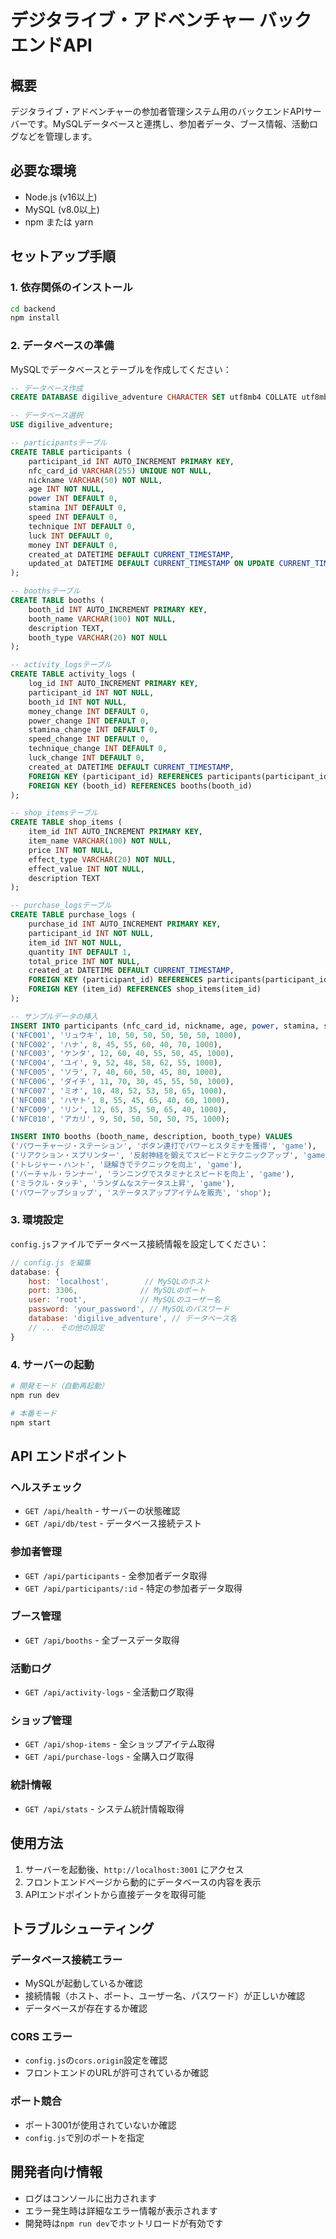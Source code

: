 # デジタライブ・アドベンチャー バックエンドAPI

## 概要

デジタライブ・アドベンチャーの参加者管理システム用のバックエンドAPIサーバーです。MySQLデータベースと連携し、参加者データ、ブース情報、活動ログなどを管理します。

## 必要な環境

- Node.js (v16以上)
- MySQL (v8.0以上)
- npm または yarn

## セットアップ手順

### 1. 依存関係のインストール

```bash
cd backend
npm install
```

### 2. データベースの準備

MySQLでデータベースとテーブルを作成してください：

```sql
-- データベース作成
CREATE DATABASE digilive_adventure CHARACTER SET utf8mb4 COLLATE utf8mb4_unicode_ci;

-- データベース選択
USE digilive_adventure;

-- participantsテーブル
CREATE TABLE participants (
    participant_id INT AUTO_INCREMENT PRIMARY KEY,
    nfc_card_id VARCHAR(255) UNIQUE NOT NULL,
    nickname VARCHAR(50) NOT NULL,
    age INT NOT NULL,
    power INT DEFAULT 0,
    stamina INT DEFAULT 0,
    speed INT DEFAULT 0,
    technique INT DEFAULT 0,
    luck INT DEFAULT 0,
    money INT DEFAULT 0,
    created_at DATETIME DEFAULT CURRENT_TIMESTAMP,
    updated_at DATETIME DEFAULT CURRENT_TIMESTAMP ON UPDATE CURRENT_TIMESTAMP
);

-- boothsテーブル
CREATE TABLE booths (
    booth_id INT AUTO_INCREMENT PRIMARY KEY,
    booth_name VARCHAR(100) NOT NULL,
    description TEXT,
    booth_type VARCHAR(20) NOT NULL
);

-- activity_logsテーブル
CREATE TABLE activity_logs (
    log_id INT AUTO_INCREMENT PRIMARY KEY,
    participant_id INT NOT NULL,
    booth_id INT NOT NULL,
    money_change INT DEFAULT 0,
    power_change INT DEFAULT 0,
    stamina_change INT DEFAULT 0,
    speed_change INT DEFAULT 0,
    technique_change INT DEFAULT 0,
    luck_change INT DEFAULT 0,
    created_at DATETIME DEFAULT CURRENT_TIMESTAMP,
    FOREIGN KEY (participant_id) REFERENCES participants(participant_id),
    FOREIGN KEY (booth_id) REFERENCES booths(booth_id)
);

-- shop_itemsテーブル
CREATE TABLE shop_items (
    item_id INT AUTO_INCREMENT PRIMARY KEY,
    item_name VARCHAR(100) NOT NULL,
    price INT NOT NULL,
    effect_type VARCHAR(20) NOT NULL,
    effect_value INT NOT NULL,
    description TEXT
);

-- purchase_logsテーブル
CREATE TABLE purchase_logs (
    purchase_id INT AUTO_INCREMENT PRIMARY KEY,
    participant_id INT NOT NULL,
    item_id INT NOT NULL,
    quantity INT DEFAULT 1,
    total_price INT NOT NULL,
    created_at DATETIME DEFAULT CURRENT_TIMESTAMP,
    FOREIGN KEY (participant_id) REFERENCES participants(participant_id),
    FOREIGN KEY (item_id) REFERENCES shop_items(item_id)
);

-- サンプルデータの挿入
INSERT INTO participants (nfc_card_id, nickname, age, power, stamina, speed, technique, luck, money) VALUES
('NFC001', 'リュウキ', 10, 50, 50, 50, 50, 50, 1000),
('NFC002', 'ハナ', 8, 45, 55, 60, 40, 70, 1000),
('NFC003', 'ケンタ', 12, 60, 40, 55, 50, 45, 1000),
('NFC004', 'ユイ', 9, 52, 48, 58, 62, 55, 1000),
('NFC005', 'ソラ', 7, 40, 60, 50, 45, 80, 1000),
('NFC006', 'ダイチ', 11, 70, 30, 45, 55, 50, 1000),
('NFC007', 'ミオ', 10, 48, 52, 53, 58, 65, 1000),
('NFC008', 'ハヤト', 8, 55, 45, 65, 40, 60, 1000),
('NFC009', 'リン', 12, 65, 35, 50, 65, 40, 1000),
('NFC010', 'アカリ', 9, 50, 50, 50, 50, 75, 1000);

INSERT INTO booths (booth_name, description, booth_type) VALUES
('パワーチャージ・ステーション', 'ボタン連打でパワーとスタミナを獲得', 'game'),
('リアクション・スプリンター', '反射神経を鍛えてスピードとテクニックアップ', 'game'),
('トレジャー・ハント', '謎解きでテクニックを向上', 'game'),
('バーチャル・ランナー', 'ランニングでスタミナとスピードを向上', 'game'),
('ミラクル・タッチ', 'ランダムなステータス上昇', 'game'),
('パワーアップショップ', 'ステータスアップアイテムを販売', 'shop');
```

### 3. 環境設定

`config.js`ファイルでデータベース接続情報を設定してください：

```javascript
// config.js を編集
database: {
    host: 'localhost',        // MySQLのホスト
    port: 3306,              // MySQLのポート
    user: 'root',            // MySQLのユーザー名
    password: 'your_password', // MySQLのパスワード
    database: 'digilive_adventure', // データベース名
    // ... その他の設定
}
```

### 4. サーバーの起動

```bash
# 開発モード（自動再起動）
npm run dev

# 本番モード
npm start
```

## API エンドポイント

### ヘルスチェック
- `GET /api/health` - サーバーの状態確認
- `GET /api/db/test` - データベース接続テスト

### 参加者管理
- `GET /api/participants` - 全参加者データ取得
- `GET /api/participants/:id` - 特定の参加者データ取得

### ブース管理
- `GET /api/booths` - 全ブースデータ取得

### 活動ログ
- `GET /api/activity-logs` - 全活動ログ取得

### ショップ管理
- `GET /api/shop-items` - 全ショップアイテム取得
- `GET /api/purchase-logs` - 全購入ログ取得

### 統計情報
- `GET /api/stats` - システム統計情報取得

## 使用方法

1. サーバーを起動後、`http://localhost:3001` にアクセス
2. フロントエンドページから動的にデータベースの内容を表示
3. APIエンドポイントから直接データを取得可能

## トラブルシューティング

### データベース接続エラー
- MySQLが起動しているか確認
- 接続情報（ホスト、ポート、ユーザー名、パスワード）が正しいか確認
- データベースが存在するか確認

### CORS エラー
- `config.js`の`cors.origin`設定を確認
- フロントエンドのURLが許可されているか確認

### ポート競合
- ポート3001が使用されていないか確認
- `config.js`で別のポートを指定

## 開発者向け情報

- ログはコンソールに出力されます
- エラー発生時は詳細なエラー情報が表示されます
- 開発時は`npm run dev`でホットリロードが有効です
